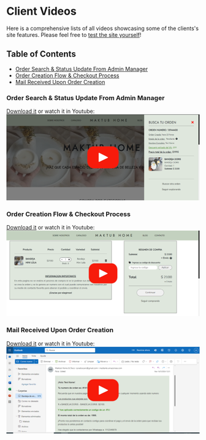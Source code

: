 # Client Videos
Here is a comprehensive lists of all videos showcasing some of the clients's site features. Please feel free to [test the site yourself](https://maktubhome.com)!
## Table of Contents
- [Order Search & Status Update From Admin Manager](#order-search--status-update-from-admin-manager)
- [Order Creation Flow & Checkout Process]($order-creation-flow--checkout-process)
- [Mail Received Upon Order Creation](#mail-received-upon-order-creation)
### Order Search & Status Update From Admin Manager
[Download it](Client/Files/Order%20Search%20%26%20Status%20Update%20From%20Admin%20Manager.mp4) or watch it in Youtube:  
[![Admin Order Manager](../Thumbnails/Video%2012%20-%20Order%20Search.png)](https://youtu.be/4f9yYVRFiMg)
### Order Creation Flow & Checkout Process
[Download it](Client/Files/Order%Creation%20Flow.mp4) or watch it in Youtube:  
[![Admin Order Manager](../Thumbnails/Video%201%20-%20Order%20Flow.png)](https://youtu.be/VBnJ5AW-fv8)
### Mail Received Upon Order Creation
[Download it](Client/Files/Mail%Received%20Upon%20Order%20Creation.mp4) or watch it in Youtube:  
[![Admin Order Manager](../Thumbnails/Video%202%20-%20Mail%20Received.png)](https://youtu.be/tWiCpnOBkuM)
